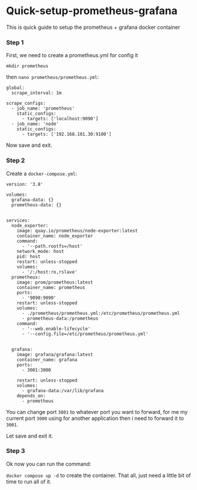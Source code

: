 # Quick-setup-prometheus-grafana
This is quick guide to setup the prometheus + grafana docker container


### Step 1
First, we need to create a prometheus.yml for config it

`mkdir prometheus`

then `nano prometheus/prometheus.yml`:

```
global:
  scrape_interval: 1m

scrape_configs:
  - job_name: 'prometheus'
    static_configs:
      - targets: ['localhost:9090']
  - job_name: 'node'
    static_configs:
      - targets: ['192.168.101.30:9100']
```

Now save and exit.

### Step 2
Create a `docker-compose.yml`:
```
version: '3.8'

volumes:
  grafana-data: {}
  prometheus-data: {}
  

services:
  node_exporter:
    image: quay.io/prometheus/node-exporter:latest
    container_name: node_exporter
    command:
      - '--path.rootfs=/host'
    network_mode: host
    pid: host
    restart: unless-stopped
    volumes:
      - '/:/host:ro,rslave'
  prometheus:
    image: prom/prometheus:latest
    container_name: prometheus
    ports:
      - '9090:9090'
    restart: unless-stopped
    volumes:
      - ./prometheus/prometheus.yml:/etc/prometheus/prometheus.yml
      - prometheus-data:/prometheus
    command:
      - '--web.enable-lifecycle'
      - '--config.file=/etc/prometheus/prometheus.yml'
  

  grafana:
    image: grafana/grafana:latest
    container_name: grafana
    ports:
      - 3001:3000

    restart: unless-stopped
    volumes:
      - grafana-data:/var/lib/grafana
    depends_on:
      - prometheus

```

You can change port `3001` to whatever port you want to forward, for me my current port `3000` using for another application then i need to forward it to `3001`.

Let save and exit it.

### Step 3
Ok now you can run the command:

`docker compose up -d` to create the container. That all, just need a little bit of time to run all of it.
